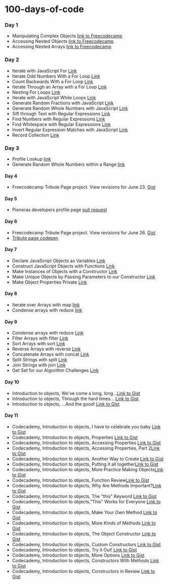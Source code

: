 # 100-days-of-code

### Day 1
- Manipulating Complex Objects [link to Freecodecamp](https://www.freecodecamp.com/challenges/Manipulating%20Complex%20Objects?solution=%0Avar%20myMusic%20%3D%20%5B%0A%20%20%7B%0A%20%20%20%20%22artist%22%3A%20%22Billy%20Joel%22%2C%0A%20%20%20%20%22title%22%3A%20%22Piano%20Man%22%2C%0A%20%20%20%20%22release_year%22%3A%201973%2C%0A%20%20%20%20%22formats%22%3A%20%5B%20%0A%20%20%20%20%20%20%22CS%22%2C%20%0A%20%20%20%20%20%20%228T%22%2C%20%0A%20%20%20%20%20%20%22LP%22%20%5D%2C%0A%20%20%20%20%22gold%22%3A%20true%0A%20%20%7D%2C%0A%20%20%0A%20%7B%0A%20%20%20%20%22artist%22%3A%20%22coldplay%22%2C%0A%20%20%20%20%22title%22%3A%20%22viva%20la%20vida%22%2C%0A%20%20%20%20%22release_year%22%3A%202009%2C%0A%20%20%20%20%22formats%22%3A%20%5B%0A%20%20%20%20%20%20%22cd%22%2C%0A%20%20%20%20%20%20%22dvd%22%2C%0A%20%20%20%20%20%20%22lp%22%0A%20%20%20%20%5D%0A%20%20%7D%0A%20%20%2F%2F%20Add%20record%20here%0A%5D%3B%0A%0A)
- Accessing Nested Objects [link to Freecodecamp](https://www.freecodecamp.com/challenges/Accessing%20Nested%20Objects?solution=%0A%2F%2F%20Setup%0Avar%20myStorage%20%3D%20%7B%0A%20%20%22car%22%3A%20%7B%0A%20%20%20%20%22inside%22%3A%20%7B%0A%20%20%20%20%20%20%22glove%20box%22%3A%20%22maps%22%2C%0A%20%20%20%20%20%20%22passenger%20seat%22%3A%20%22crumbs%22%0A%20%20%20%20%20%7D%2C%0A%20%20%20%20%22outside%22%3A%20%7B%0A%20%20%20%20%20%20%22trunk%22%3A%20%22jack%22%0A%20%20%20%20%7D%0A%20%20%7D%0A%7D%3B%0A%0A%2F%2F%20Only%20change%20code%20below%20this%20line%0A%0Avar%20gloveBoxContents%20%3D%20myStorage.car.inside%5B%22glove%20box%22%5D%3B%20%2F%2F%20Change%20this%20line%0A%0A)
- Accessing Nested Arrays [link to Freecodecamp](https://www.freecodecamp.com/challenges/Accessing%20Nested%20Arrays?solution=%0A%2F%2F%20Setup%0Avar%20myPlants%20%3D%20%5B%0A%20%20%7B%20%0A%20%20%20%20type%3A%20%22flowers%22%2C%0A%20%20%20%20list%3A%20%5B%0A%20%20%20%20%20%20%22rose%22%2C%0A%20%20%20%20%20%20%22tulip%22%2C%0A%20%20%20%20%20%20%22dandelion%22%0A%20%20%20%20%5D%0A%20%20%7D%2C%0A%20%20%7B%0A%20%20%20%20type%3A%20%22trees%22%2C%0A%20%20%20%20list%3A%20%5B%0A%20%20%20%20%20%20%22fir%22%2C%0A%20%20%20%20%20%20%22pine%22%2C%0A%20%20%20%20%20%20%22birch%22%0A%20%20%20%20%5D%0A%20%20%7D%20%20%0A%5D%3B%0A%0A%2F%2F%20Only%20change%20code%20below%20this%20line%0A%0Avar%20secondTree%20%3D%20myPlants%5B1%5D.list%5B1%5D%3B%20%2F%2F%20Change%20this%20line%0A%0A)

### Day 2
- Iterate with JavaScript For [Link](https://www.freecodecamp.com/challenges/Iterate%20with%20JavaScript%20For%20Loops?solution=%0A%2F%2F%20Example%0Avar%20ourArray%20%3D%20%5B%5D%3B%0A%0Afor%20(var%20i%20%3D%200%3B%20i%20%3C%205%3B%20i%2B%2B)%20%7B%0A%20%20ourArray.push(i)%3B%0A%7D%0A%0A%2F%2F%20Setup%0Avar%20myArray%20%3D%20%5B%5D%3B%0A%0Afor%20(var%20i%20%3D%201%3B%20i%20%3C%206%3B%20i%2B%2B)%20%7B%0A%20%20myArray.push(i)%3B%0A%7D%0A%2F%2F%20Only%20change%20code%20below%20this%20line.%0A%0A%0A)
- Iterate Odd Numbers With a For Loop	[Link](https://www.freecodecamp.com/challenges/Iterate%20Odd%20Numbers%20With%20a%20For%20Loop?solution=%0A%2F%2F%20Example%0Avar%20ourArray%20%3D%20%5B%5D%3B%0A%0Afor%20(var%20i%20%3D%200%3B%20i%20%3C%2010%3B%20i%20%2B%3D%202)%20%7B%0A%20%20ourArray.push(i)%3B%0A%7D%0A%0A%2F%2F%20Setup%0Avar%20myArray%20%3D%20%5B%5D%3B%0A%20%20for%20(var%20i%20%3D%201%3B%20i%20%3C10%3B%20i%2B%3D2)%7B%0A%20%20%20%20myArray.push(i)%3B%0A%20%20%7D%0A%2F%2F%20Only%20change%20code%20below%20this%20line.%0A%0A%0A)
- Count Backwards With a For Loop	[Link](https://www.freecodecamp.com/challenges/Count%20Backwards%20With%20a%20For%20Loop?solution=%0A%2F%2F%20Example%0Avar%20ourArray%20%3D%20%5B%5D%3B%0A%0Afor%20(var%20i%20%3D%2010%3B%20i%20%3E%200%3B%20i%20-%3D%202)%20%7B%0A%20%20ourArray.push(i)%3B%0A%7D%0A%0A%2F%2F%20Setup%0Avar%20myArray%20%3D%20%5B%5D%3B%0A%20%20for%20(var%20i%20%3D%209%3B%20i%20%3E%200%3B%20i%20-%3D%202)%7B%0A%20%20%20%20myArray.push(i)%3B%0A%20%20%7D%0A%2F%2F%20Only%20change%20code%20below%20this%20line.%0A%0A)
- Iterate Through an Array with a For Loop	[Link](https://www.freecodecamp.com/challenges/Iterate%20Through%20an%20Array%20with%20a%20For%20Loop?solution=%0A%2F%2F%20Example%0Avar%20ourArr%20%3D%20%5B%209%2C%2010%2C%2011%2C%2012%5D%3B%0Avar%20ourTotal%20%3D%200%3B%0A%0Afor%20(var%20i%20%3D%200%3B%20i%20%3C%20ourArr.length%3B%20i%2B%2B)%20%7B%0A%20%20ourTotal%20%2B%3D%20ourArr%5Bi%5D%3B%0A%7D%0A%0A%2F%2F%20Setup%0Avar%20myArr%20%3D%20%5B%202%2C%203%2C%204%2C%205%2C%206%5D%3B%0Avar%20total%20%3D%200%3B%0Afor%20(var%20i%20%3D%200%3B%20i%20%3C%20myArr.length%3B%20i%2B%2B)%7B%0A%20%20total%20%2B%3D%20myArr%5Bi%5D%3B%0A%7D%0A%2F%2F%20Only%20change%20code%20below%20this%20line%0A%0A%0A)
- Nesting For Loops	[Link](https://www.freecodecamp.com/challenges/Nesting%20For%20Loops?solution=%0Afunction%20multiplyAll(arr)%20%7B%0A%20%20var%20product%20%3D%201%3B%0A%20%20%2F%2F%20Only%20change%20code%20below%20this%20line%0A%20%20for%20(var%20i%20%3D%200%3B%20i%20%3C%20arr.length%3B%20i%2B%2B)%7B%0A%20%20%20%20%20%20for%20(var%20j%20%3D%200%3B%20j%20%3C%20arr%5Bi%5D.length%3B%20j%2B%2B)%20%7B%0A%20%20%20%20%20%20%20%20console.log(arr%5Bi%5D%5Bj%5D)%3B%0A%20%20%20%20%20%20%20%20product%20%3D%20product%20*%20arr%5Bi%5D%5Bj%5D%3B%0A%20%20%20%20%20%20%7D%0A%20%20%7D%0A%20%20%2F%2F%20Only%20change%20code%20above%20this%20line%0A%20%20return%20product%3B%0A%7D%0A%0A%2F%2F%20Modify%20values%20below%20to%20test%20your%20code%0AmultiplyAll(%5B%5B1%2C2%5D%2C%5B3%2C4%5D%2C%5B5%2C6%2C7%5D%5D)%3B%0A%0A)
- Iterate with JavaScript While Loops	[Link](https://www.freecodecamp.com/challenges/Iterate%20with%20JavaScript%20While%20Loops?solution=%0A%2F%2F%20Setup%0Avar%20myArray%20%3D%20%5B%5D%3B%0Avar%20i%20%3D%200%3B%0Awhile(%20i%20%3C%205)%20%7B%0A%20%20myArray.push(i)%3B%0A%20%20i%2B%2B%3B%0A%7D%0A%0A%2F%2F%20Only%20change%20code%20below%20this%20line.%0A%0A%0A)
- Generate Random Fractions with JavaScript	[Link](https://www.freecodecamp.com/challenges/Generate%20Random%20Fractions%20with%20JavaScript?solution=%0Afunction%20randomFraction()%20%7B%0A%0A%20%20%2F%2F%20Only%20change%20code%20below%20this%20line.%0A%0A%20%20return%20Math.random()%3B%0A%0A%20%20%2F%2F%20Only%20change%20code%20above%20this%20line.%0A%7D%0A)
- Generate Random Whole Numbers with JavaScript [Link](https://www.freecodecamp.com/challenges/Generate%20Random%20Whole%20Numbers%20with%20JavaScript?solution=%0Avar%20randomNumberBetween0and19%20%3D%20Math.floor(Math.random()%20*%2010)%3B%0A%0Afunction%20randomWholeNum()%20%7B%0A%0A%20%20%2F%2F%20Only%20change%20code%20below%20this%20line.%0A%0A%20%20return%20Math.floor(Math.random())%3B%0A%7D%0A)
- Sift through Text with Regular Expressions [Link](https://www.freecodecamp.com/challenges/Sift%20through%20Text%20with%20Regular%20Expressions?solution=%0A%2F%2F%20Setup%0Avar%20testString%20%3D%20%22Ada%20Lovelace%20and%20Charles%20Babbage%20designed%20the%20first%20computer%20and%20the%20software%20that%20would%20have%20run%20on%20it.%22%3B%0A%0A%2F%2F%20Example%0Avar%20expressionToGetSoftware%20%3D%20%2Fsoftware%2Fgi%3B%0Avar%20softwareCount%20%3D%20testString.match(expressionToGetSoftware).length%3B%0A%20%20%0A%0A%2F%2F%20Only%20change%20code%20below%20this%20line.%0A%0Avar%20expression%20%3D%20%2Fand%2Fgi%3B%20%20%2F%2F%20Change%20this%20Line%0A%0A%2F%2F%20Only%20change%20code%20above%20this%20line%0A%0A%2F%2F%20This%20code%20counts%20the%20matches%20of%20expression%20in%20testString%0Avar%20andCount%20%3D%20testString.match(expression).length%3B%0A%0A)
- Find Numbers with Regular Expressions	[Link](https://www.freecodecamp.com/challenges/Find%20Numbers%20with%20Regular%20Expressions?solution=%0A%2F%2F%20Setup%0Avar%20testString%20%3D%20%22There%20are%203%20cats%20but%204%20dogs.%22%3B%0A%0A%2F%2F%20Only%20change%20code%20below%20this%20line.%0A%0Avar%20expression%20%3D%20%2F%5Cd%2B%2Fg%3B%20%20%2F%2F%20Change%20this%20line%0A%0A%2F%2F%20Only%20change%20code%20above%20this%20line%0A%0A%2F%2F%20This%20code%20counts%20the%20matches%20of%20expression%20in%20testString%0Avar%20digitCount%20%3D%20testString.match(expression).length%3B%0A)
- Find Whitespace with Regular Expressions [Link](https://www.freecodecamp.com/challenges/Find%20Whitespace%20with%20Regular%20Expressions?solution=%0A%2F%2F%20Setup%0Avar%20testString%20%3D%20%22How%20many%20spaces%20are%20there%20in%20this%20sentence%3F%22%3B%0A%0A%2F%2F%20Only%20change%20code%20below%20this%20line.%0A%0Avar%20expression%20%3D%20%2F%5Cs%2B%2Fg%3B%20%20%2F%2F%20Change%20this%20line%0A%0A%2F%2F%20Only%20change%20code%20above%20this%20line%0A%0A%2F%2F%20This%20code%20counts%20the%20matches%20of%20expression%20in%20testString%0Avar%20spaceCount%20%3D%20testString.match(expression).length%3B%0A)
- Invert Regular Expression Matches with JavaScript [Link](https://www.freecodecamp.com/challenges/Invert%20Regular%20Expression%20Matches%20with%20JavaScript?solution=%0A%2F%2F%20Setup%0Avar%20testString%20%3D%20%22How%20many%20non-space%20characters%20are%20there%20in%20this%20sentence%3F%22%3B%0A%0A%2F%2F%20Only%20change%20code%20below%20this%20line.%0A%0Avar%20expression%20%3D%20%2F%5CS%2Fg%3B%20%20%2F%2F%20Change%20this%20line%0A%0A%2F%2F%20Only%20change%20code%20above%20this%20line%0A%0A%2F%2F%20This%20code%20counts%20the%20matches%20of%20expression%20in%20testString%0Avar%20nonSpaceCount%20%3D%20testString.match(expression).length%3B%0A)
- Record Collection [Link](https://www.freecodecamp.com/challenges/Record%20Collection?solution=%0A%2F%2F%20Setup%0Avar%20collection%20%3D%20%7B%0A%20%20%20%20%222548%22%3A%20%7B%0A%20%20%20%20%20%20%22album%22%3A%20%22Slippery%20When%20Wet%22%2C%0A%20%20%20%20%20%20%22artist%22%3A%20%22Bon%20Jovi%22%2C%0A%20%20%20%20%20%20tracks%3A%20%5B%20%0A%20%20%20%20%20%20%20%20%22Let%20It%20Rock%22%2C%20%0A%20%20%20%20%20%20%20%20%22You%20Give%20Love%20a%20Bad%20Name%22%20%0A%20%20%20%20%20%20%5D%0A%20%20%20%20%7D%2C%0A%20%20%20%20%222468%22%3A%20%7B%0A%20%20%20%20%20%20%22album%22%3A%20%221999%22%2C%0A%20%20%20%20%20%20%22artist%22%3A%20%22Prince%22%2C%0A%20%20%20%20%20%20%22tracks%22%3A%20%5B%20%0A%20%20%20%20%20%20%20%20%221999%22%2C%20%0A%20%20%20%20%20%20%20%20%22Little%20Red%20Corvette%22%20%0A%20%20%20%20%20%20%5D%0A%20%20%20%20%7D%2C%0A%20%20%20%20%221245%22%3A%20%7B%0A%20%20%20%20%20%20%22artist%22%3A%20%22Robert%20Palmer%22%2C%0A%20%20%20%20%20%20%22tracks%22%3A%20%5B%20%5D%0A%20%20%20%20%7D%2C%0A%20%20%20%20%225439%22%3A%20%7B%0A%20%20%20%20%20%20%22album%22%3A%20%22ABBA%20Gold%22%0A%20%20%20%20%7D%0A%7D%3B%0A%2F%2F%20Keep%20a%20copy%20of%20the%20collection%20for%20tests%0Avar%20collectionCopy%20%3D%20JSON.parse(JSON.stringify(collection))%3B%0A%0A%2F%2F%20Only%20change%20code%20below%20this%20line%0Afunction%20updateRecords(id%2C%20prop%2C%20value)%20%7B%0A%20%20if%20(collection%5Bid%5D.hasOwnProperty(prop))%20%7B%0A%20%20%20%20%0A%20%20%20%20if%20(value)%20%7B%0A%20%20%20%20%20%20%0A%20%20%20%20%20%20if%20(prop%20%3D%3D%3D%20%22tracks%22)%20%7B%0A%20%20%20%20%20%20%20%20%0A%20%20%20%20%20%20%20%20collection%5Bid%5D%5Bprop%5D.push(value)%3B%0A%20%20%20%20%20%20%20%20%0A%20%20%20%20%20%20%7D%20else%20%7B%0A%20%20%20%20%20%20%20%20%0A%20%20%20%20%20%20%20%20%20collection%5Bid%5D%5Bprop%5D%20%3D%20value%3B%20%0A%20%20%20%20%20%20%20%20%0A%20%20%20%20%20%20%7D%0A%20%20%20%20%20%0A%20%20%20%20%7D%20else%20%7B%0A%20%20%20%20%20%20%0A%20%20%20%20%20%20delete%20collection%5Bid%5D%5Bprop%5D%3B%0A%20%20%20%20%0A%20%20%20%20%7D%0A%20%20%20%20%20%20%0A%20%20%7D%20else%20%7B%0A%20%20%20%20%0A%20%20%20%20if%20(prop%20%3D%3D%3D%20%22tracks%22)%20%7B%0A%20%20%20%20%20%20%0A%20%20%20%20%20%20collection%5Bid%5D%5Bprop%5D%20%3D%20%5Bvalue%5D%3B%0A%20%20%20%20%20%20%0A%20%20%20%20%7D%20else%20%7B%0A%20%20%20%20%20%20%0A%20%20%20%20%20%20%20collection%5Bid%5D%5Bprop%5D%20%3D%20value%3B%0A%20%20%20%20%20%20%0A%20%20%20%20%7D%0A%20%20%20%20%0A%20%20%7D%0A%0A%20%20return%20collection%3B%0A%7D%0A%0A%2F%2F%20Alter%20values%20below%20to%20test%20your%20code%0AupdateRecords(1245%2C%20%22tracks%22%2C%20%22Addicted%20to%20Love%22)%3B%0A%0A)
 
### Day 3
- Profile Lookup [link](https://www.freecodecamp.com/challenges/Profile%20Lookup?solution=%0A%2F%2FSetup%0Avar%20contacts%20%3D%20%5B%0A%20%20%20%20%7B%0A%20%20%20%20%20%20%20%20%22firstName%22%3A%20%22Akira%22%2C%0A%20%20%20%20%20%20%20%20%22lastName%22%3A%20%22Laine%22%2C%0A%20%20%20%20%20%20%20%20%22number%22%3A%20%220543236543%22%2C%0A%20%20%20%20%20%20%20%20%22likes%22%3A%20%5B%22Pizza%22%2C%20%22Coding%22%2C%20%22Brownie%20Points%22%5D%0A%20%20%20%20%7D%2C%0A%20%20%20%20%7B%0A%20%20%20%20%20%20%20%20%22firstName%22%3A%20%22Harry%22%2C%0A%20%20%20%20%20%20%20%20%22lastName%22%3A%20%22Potter%22%2C%0A%20%20%20%20%20%20%20%20%22number%22%3A%20%220994372684%22%2C%0A%20%20%20%20%20%20%20%20%22likes%22%3A%20%5B%22Hogwarts%22%2C%20%22Magic%22%2C%20%22Hagrid%22%5D%0A%20%20%20%20%7D%2C%0A%20%20%20%20%7B%0A%20%20%20%20%20%20%20%20%22firstName%22%3A%20%22Sherlock%22%2C%0A%20%20%20%20%20%20%20%20%22lastName%22%3A%20%22Holmes%22%2C%0A%20%20%20%20%20%20%20%20%22number%22%3A%20%220487345643%22%2C%0A%20%20%20%20%20%20%20%20%22likes%22%3A%20%5B%22Intriguing%20Cases%22%2C%20%22Violin%22%5D%0A%20%20%20%20%7D%2C%0A%20%20%20%20%7B%0A%20%20%20%20%20%20%20%20%22firstName%22%3A%20%22Kristian%22%2C%0A%20%20%20%20%20%20%20%20%22lastName%22%3A%20%22Vos%22%2C%0A%20%20%20%20%20%20%20%20%22number%22%3A%20%22unknown%22%2C%0A%20%20%20%20%20%20%20%20%22likes%22%3A%20%5B%22Javascript%22%2C%20%22Gaming%22%2C%20%22Foxes%22%5D%0A%20%20%20%20%7D%0A%5D%3B%0A%0A%0Afunction%20lookUpProfile(firstName%2C%20prop)%7B%0A%2F%2F%20Only%20change%20code%20below%20this%20line%0A%20%20for%20(var%20i%20%3D%200%3B%20i%20%3C%20contacts.length%3B%20i%2B%2B)%20%7B%0A%20%20%20%20%0A%20%20%20%20if%20(contacts%5Bi%5D.firstName%20%3D%3D%3D%20firstName)%20%7B%0A%20%20%20%20%20%20if%20(contacts%5Bi%5D.hasOwnProperty(prop))%20%7B%0A%20%20%20%20%20%20%20%20return%20contacts%5Bi%5D%5Bprop%5D%3B%0A%20%20%20%20%20%20%7D%20else%20%7B%0A%20%20%20%20%20%20%20%20return%20%22No%20such%20property%22%3B%0A%20%20%20%20%20%20%7D%0A%20%20%20%20%7D%0A%0A%20%20%7D%0A%20%20%0A%20%20return%20%22No%20such%20contact%22%3B%0A%2F%2F%20Only%20change%20code%20above%20this%20line%0A%7D%0A%0A%2F%2F%20Change%20these%20values%20to%20test%20your%20function%0AlookUpProfile(%22Akira%22%2C%20%22address%22)%3B%0A)
- Generate Random Whole Numbers within a Range [link](https://www.freecodecamp.com/challenges/Generate%20Random%20Whole%20Numbers%20within%20a%20Range?solution=%0A%2F%2F%20Example%0Afunction%20ourFunction(ourMin%2C%20ourMax)%20%7B%0A%0A%20%20return%20Math.floor(Math.random()%20*%20(ourMax%20-%20ourMin%20%2B%201))%20%2B%20ourMin%3B%0A%7D%0A%0AourFunction(1%2C%209)%3B%0A%0A%2F%2F%20Only%20change%20code%20below%20this%20line.%0A%0Afunction%20randomRange(myMin%2C%20myMax)%20%7B%0A%0A%20%20return%20Math.floor(Math.random()%20*%20(myMax%20-%20myMin%20%2B%201))%20%2B%20myMin%3B%20%2F%2F%20Change%20this%20line%0A%0A%7D%0A%0A%2F%2F%20Change%20these%20values%20to%20test%20your%20function%0Avar%20myRandom%20%3D%20randomRange(5%2C%2015)%3B%0A)

#### Day 4
- Freecodecamp Tribute Page project. View revisions for June 23. [Gist](https://gist.github.com/angelitaooo/cf789687f02a1d59361c21d4805876c8/revisions)

#### Day 5
- Pioneras developers profile page [pull request](https://github.com/NavePionera/navepionera.github.io/pull/1)

#### Day 6
- Freecodecamp Tribute Page project. View revisions for June 26.
[Gist](https://gist.github.com/angelitaooo/cf789687f02a1d59361c21d4805876c8/revisions)
- [Tribute page codepen](http://codepen.io/angelitaooo/pen/KMawOm)

#### Day 7
- Declare JavaScript Objects as Variables	[Link](https://www.freecodecamp.com/challenges/Declare%20JavaScript%20Objects%20as%20Variables?solution=%0Avar%20car%20%3D%20%7B%0A%20%20%22wheels%22%3A4%2C%0A%20%20%22engines%22%3A1%2C%0A%20%20%22seats%22%3A5%0A%7D%3B%0A%0Avar%20motorBike%20%3D%20%7B%0A%20%20%22wheels%22%3A2%2C%0A%20%20%22engines%22%3A1%2C%0A%20%20%22seats%22%3A1%0A%20%20%2F%2F%20Only%20change%20code%20below%20this%20line.%0A%7D%3B%0A)
- Construct JavaScript Objects with Functions	[Link](https://www.freecodecamp.com/challenges/Construct%20JavaScript%20Objects%20with%20Functions?solution=%0Avar%20Car%20%3D%20function()%20%7B%0A%20%20this.wheels%20%3D%204%3B%0A%20%20this.engines%20%3D%201%3B%0A%20%20this.seats%20%3D%201%3B%0A%7D%3B%0A%0A%0A%2F%2F%20Only%20change%20code%20below%20this%20line.%0A%0Avar%20MotorBike%20%3D%20function()%20%7B%0A%20%20this.wheels%20%3D%202%3B%0A%20%20this.engines%20%3D%201%3B%0A%20%20this.seats%20%3D%201%3B%0A%7D%3B%0A)	
- Make Instances of Objects with a Constructor	[Link](https://www.freecodecamp.com/challenges/Make%20Instances%20of%20Objects%20with%20a%20Constructor%20Function?solution=%0Avar%20Car%20%3D%20function()%20%7B%0A%20%20this.wheels%20%3D%204%3B%0A%20%20this.engines%20%3D%201%3B%0A%20%20this.seats%20%3D%201%3B%0A%7D%3B%0A%0A%2F%2F%20Only%20change%20code%20below%20this%20line.%0A%0Avar%20myCar%20%3D%20new%20Car()%3B%0AmyCar.nickname%20%3D%20%22carlos%22%3B%0A)
- Make Unique Objects by Passing Parameters to our Constructor [Link](https://www.freecodecamp.com/challenges/Make%20Unique%20Objects%20by%20Passing%20Parameters%20to%20our%20Constructor?solution=%0Avar%20Car%20%3D%20function(wheels%2C%20seats%2C%20engines)%20%7B%0A%20%20%2F%2FChange%20this%20constructor%0A%20%20this.wheels%20%3D%20wheels%3B%0A%20%20this.seats%20%3D%20seats%3B%0A%20%20this.engines%20%3D%20engines%3B%0A%7D%3B%0A%0A%2F%2FTry%20it%20out%20here%0Avar%20myCar%20%3D%20new%20Car(4%2C%204%2C%202)%3B%0A)	
- Make Object Properties Private	[Link](https://www.freecodecamp.com/challenges/Make%20Object%20Properties%20Private?solution=%0Avar%20Car%20%3D%20function()%20%7B%0A%20%20%2F%2F%20this%20is%20a%20private%20variable%0A%20%20var%20speed%20%3D%2010%3B%0A%0A%20%20%2F%2F%20these%20are%20public%20methods%0A%20%20this.accelerate%20%3D%20function(change)%20%7B%0A%20%20%20%20speed%20%2B%3D%20change%3B%0A%20%20%7D%3B%0A%0A%20%20this.decelerate%20%3D%20function()%20%7B%0A%20%20%20%20speed%20-%3D%205%3B%0A%20%20%7D%3B%0A%0A%20%20this.getSpeed%20%3D%20function()%20%7B%0A%20%20%20%20return%20speed%3B%0A%20%20%7D%3B%0A%7D%3B%0A%0Avar%20Bike%20%3D%20function()%20%7B%0A%0A%20%20var%20gear%20%3D%203%3B%0A%20%20%0A%20%20this.setGear%20%3D%20function(val)%7B%0A%20%20%20%20gear%20%3D%20val%3B%0A%20%20%7D%3B%0A%20%20%0A%20%20this.getGear%20%3D%20function()%20%7B%0A%20%20%20%20return%20gear%3B%0A%20%20%7D%3B%0A%20%20%2F%2F%20Only%20change%20code%20below%20this%20line.%0A%0A%7D%3B%0A%0Avar%20myCar%20%3D%20new%20Car()%3B%0A%0Avar%20myBike%20%3D%20new%20Bike()%3B%0A%0A)

#### Day 8
- Iterate over Arrays with map [link](https://www.freecodecamp.com/challenges/Iterate%20over%20Arrays%20with%20map?solution=%0Avar%20oldArray%20%3D%20%5B1%2C2%2C3%2C4%2C5%5D%3B%0A%0A%2F%2F%20Only%20change%20code%20below%20this%20line.%0A%0Avar%20newArray%20%3D%20oldArray.map(function(val)%20%7B%0A%20%20%20return%20val%20%2B%203%3B%20%20%20%20%20%20%20%20%20%20%20%20%20%20%20%20%20%20%20%20%20%20%20%20%20%20%20%0A%20%7D)%3B%0A)
- Condense arrays with reduce [link](https://www.freecodecamp.com/challenges/Condense%20arrays%20with%20reduce?solution=%0Avar%20array%20%3D%20%5B4%2C5%2C6%2C7%2C8%5D%3B%0Avar%20singleVal%20%3D%200%3B%0A%0A%2F%2F%20Only%20change%20code%20below%20this%20line.%0A%0AsingleVal%20%3D%20array.reduce(function(previousVal%2C%20currentVal)%20%7B%0A%20%20return%20previousVal%20%2B%20currentVal%3B%0A%7D%2C%200)%3B%0A)

#### Day 9
- Condense arrays with reduce	 [Link](https://www.freecodecamp.com/challenges/Condense%20arrays%20with%20reduce?solution=%0Avar%20array%20%3D%20%5B4%2C5%2C6%2C7%2C8%5D%3B%0Avar%20singleVal%20%3D%200%3B%0A%0A%2F%2F%20Only%20change%20code%20below%20this%20line.%0A%0AsingleVal%20%3D%20array.reduce(function(previousVal%2C%20currentVal)%20%7B%0A%20%20return%20previousVal%20%2B%20currentVal%3B%0A%7D%2C%200)%3B%0A)
- Filter Arrays with filter	[Link](https://www.freecodecamp.com/challenges/Filter%20Arrays%20with%20filter?solution=%0Avar%20oldArray%20%3D%20%5B1%2C2%2C3%2C4%2C5%2C6%2C7%2C8%2C9%2C10%5D%3B%0A%0A%2F%2F%20Only%20change%20code%20below%20this%20line.%0A%0Avar%20newArray%20%3D%20oldArray.filter(function(val)%20%7B%0A%20%20return%20val%20%3C%206%3B%0A%7D)%3B%0A)
- Sort Arrays with sort	[Link](https://www.freecodecamp.com/challenges/Sort%20Arrays%20with%20sort?solution=%0Avar%20array%20%3D%20%5B1%2C%2012%2C%2021%2C%202%5D%3B%0A%0A%2F%2F%20Only%20change%20code%20below%20this%20line.%0A%0Aarray.sort(function(a%2C%20b)%20%7B%0A%20%20return%20b%20-%20a%3B%20%20%20%20%20%20%20%20%20%20%0A%7D)%3B%0A)
- Reverse Arrays with reverse [Link](https://www.freecodecamp.com/challenges/Reverse%20Arrays%20with%20reverse?solution=%0Avar%20array%20%3D%20%5B1%2C2%2C3%2C4%2C5%2C6%2C7%5D%3B%0Avar%20newArray%20%3D%20%5B%5D%3B%0A%0A%2F%2F%20Only%20change%20code%20below%20this%20line.%0A%0AnewArray%20%3D%20array.reverse()%3B%0A)
- Concatenate Arrays with concat	[Link](https://www.freecodecamp.com/challenges/Concatenate%20Arrays%20with%20concat?solution=%0Avar%20oldArray%20%3D%20%5B1%2C2%2C3%5D%3B%0Avar%20newArray%20%3D%20%5B%5D%3B%0A%0Avar%20concatMe%20%3D%20%5B4%2C5%2C6%5D%3B%0A%0A%2F%2F%20Only%20change%20code%20below%20this%20line.%0A%0AnewArray%20%3D%20oldArray.concat(concatMe)%3B%0A)
- Split Strings with split	[Link](https://www.freecodecamp.com/challenges/Split%20Strings%20with%20split?solution=%0Avar%20string%20%3D%20%22Split%20me%20into%20an%20array%22%3B%0Avar%20array%20%3D%20%5B%5D%3B%0A%0A%2F%2F%20Only%20change%20code%20below%20this%20line.%0A%0Aarray%20%3D%20string.split(%27%20%27)%3B%0A)
- Join Strings with join	[Link](https://www.freecodecamp.com/challenges/Join%20Strings%20with%20join?solution=%0Avar%20joinMe%20%3D%20%5B%22Split%22%2C%22me%22%2C%22into%22%2C%22an%22%2C%22array%22%5D%3B%0Avar%20joinedString%20%3D%20%27%27%3B%0A%0A%2F%2F%20Only%20change%20code%20below%20this%20line.%0A%0AjoinedString%20%3D%20joinMe.join(%22%20%22)%3B%0A)
- Get Set for our Algorithm Challenges [Link](https://www.freecodecamp.com/challenges/Get%20Set%20for%20our%20Algorithm%20Challenges)

#### Day 10
- Introduction to objects, We've come a long, long...[Link to Gist](https://gist.github.com/23eb9587126cc44e61b5a1b9db29ce20)
- Introduction to objects, Through the hard times... [Link to Gist](https://gist.github.com/aa30cd1ded3b6590a4ffb8027f813456)
- Introduction to objects, ...And the good! [Link to Gist](https://gist.github.com/5a7abe5aad3d3e7ccf7772b6202e65c0)

#### Day 11
- Codecademy, Introduction to objects, I have to celebrate you baby [Link to Gist](https://gist.github.com/71a1271576a60eccb8705e8343275951)
-  Codecademy, Introduction to objects, Properties [Link to Gist](https://gist.github.com/1c71da9d6532ae46615fa4945399376d)
-  Codecademy, Introduction to objects, Accessing Properties [Link to Gist](https://gist.github.com/738082f5793be63dd363da8b7ade94ae)
-  Codecademy, Introduction to objects, Accessing Properties, Part 2[Link to Gist](https://gist.github.com/d5260c51fb2ad4b984a5a05198dc27b9)
-  Codecademy, Introduction to objects, Another Way to Create [Link to Gist](https://gist.github.com/d6dfe94d4d0cf7ff05170b667b121b2e)
-  Codecademy, Introduction to objects, Putting it all together[Link to Gist](https://gist.github.com/ad44982713b7ce581b679580f8abed00)
-  Codecademy, Introduction to objects, More Practice Making Objects[Link to Gist](https://gist.github.com/5835b85bddf6db2f93201d87c7c75684)
-  Codecademy, Introduction to objects, Function Review[Link to Gist](https://gist.github.com/1330040b78886dc3b41ece77ccc783c3)
- Codecademy, Introduction to objects, Why Are Methods Important?[Link to Gist](https://gist.github.com/a974f87b119bd4083cd72284b91112a7)
- Codecademy, Introduction to objects, The "this" Keyword [Link to Gist](https://gist.github.com/49213cd7978c4917b369ea6989b940c3)
- Codecademy, Introduction to objects,"This" Works for Everyone
 [Link to Gist](https://gist.github.com/fd29810212076eef8b5cb1e9f85de5f9)
- Codecademy, Introduction to objects, Make Your Own Method [Link to Gist](https://gist.github.com/d359e223c38ab1882a038ff209da15f3)
- Codecademy, Introduction to objects, More Kinds of Methods [Link to Gist](https://gist.github.com/9d4d4bd31d951091a4ff3eaf37a7eb87)
- Codecademy, Introduction to objects, The Object Constructor
 [Link to Gist](https://gist.github.com/3b4b68115bc47008be48ac8c96770f87)
- Codecademy, Introduction to objects, Custom Constructors [Link to Gist](https://gist.github.com/ff6e6f7bd1dc87f8eabea25278810ab3)
- Codecademy, Introduction to objects, Try it Out! [Link to Gist](https://gist.github.com/2bd8e9d60ebff590e243ce6e48f05646)
- Codecademy, Introduction to objects, More Options [Link to Gist](https://gist.github.com/a029a43c9ae570355d07d9a03dda04b5)
- Codecademy, Introduction to objects, Constructors With Methods [Link to Gist](https://gist.github.com/e5ef1ad2fc99e5929753266851e54695)
- Codecademy, Introduction to objects, Constructors in Review [Link to Gist](https://gist.github.com/1485dccb775d7c5967105d9de52d8e98)
